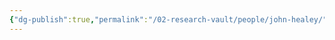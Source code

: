 ```yaml
---
{"dg-publish":true,"permalink":"/02-research-vault/people/john-healey/","updated":"2025-08-21T16:43:28.340-04:00"}
---
```


